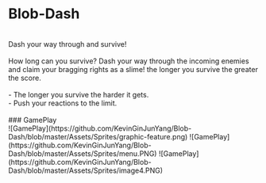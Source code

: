 # Blob-Dash
<br>
Dash your way through and survive! 
<br>
<br>
How long can you survive? Dash your way through the incoming enemies and claim your bragging rights as a slime! the longer you survive the greater the score.
<br>
<br>
- The longer you survive the harder it gets.
<br>
- Push your reactions to the limit.
<br>
<br>
### GamePlay
<br>
![GamePlay](https://github.com/KevinGinJunYang/Blob-Dash/blob/master/Assets/Sprites/graphic-feature.png)
![GamePlay](https://github.com/KevinGinJunYang/Blob-Dash/blob/master/Assets/Sprites/menu.PNG)
![GamePlay](https://github.com/KevinGinJunYang/Blob-Dash/blob/master/Assets/Sprites/image4.PNG)

